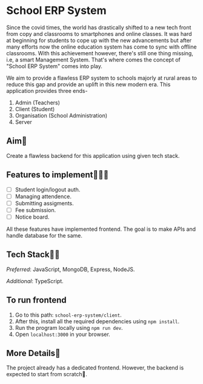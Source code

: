 
# School ERP System

Since the covid times, the world has drastically shifted to a new tech front from copy and classrooms to smartphones and online classes. It was hard at beginning for students to cope up with the new advancements but after many efforts now the online education system has come to sync with offline classrooms. With this achievement however, there's still one thing missing, i.e, a smart Management System. That's where comes the concept of "School ERP System" comes into play.

We aim to provide a flawless ERP system to schools majorly at rural areas to reduce this gap and provide an uplift in this new modern era. 
This application provides three ends-
1. Admin (Teachers)
2. Client (Student)
3. Organisation (School Administration)
4. Server


## Aim🎯

Create a flawless backend for this application using given tech stack.
## **Features** to implement🚀🚀🚀

- [ ] Student login/logout auth.
- [ ] Managing attendence.
- [ ] Submitting assigments.
- [ ] Fee submission. 
- [ ] Notice board. 

All these features have implemented frontend. The goal is to make APIs and handle database for the same.

## Tech Stack👩‍💻

_Preferred_: JavaScript, MongoDB, Express, NodeJS.

_Additional_: TypeScript.

## To run frontend

1. Go to this path: `school-erp-system/client`.
2. After this, install all the required dependencies using `npm install`.
3. Run the program locally using `npm run dev`.
4. Open `localhost:3000` in your browser.

## More Details📑

The project already has a dedicated frontend. However, the backend is expected to start from scratch💪.



 

